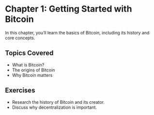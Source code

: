 # Chapter 1: Getting Started with Bitcoin

In this chapter, you’ll learn the basics of Bitcoin, including its history and core concepts.

## Topics Covered

- What is Bitcoin?
- The origins of Bitcoin
- Why Bitcoin matters

## Exercises

- Research the history of Bitcoin and its creator.
- Discuss why decentralization is important.